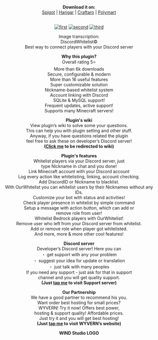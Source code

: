 <p align="center">
  <b>Download it on:</b><br>
  <a href="https://www.spigotmc.org/resources/discord-whitelist-fourth-generation-%E3%83%BBfree-advanced-powerful-tool.97587/">Spigot</a> |
  <a href="https://hangar.papermc.io/WIND-Studio/DiscordWhitelist">Hangar</a> |
  <a href="https://craftaro.com/marketplace/product/discord-whitelist-fourth-generationfree-advanced-powerful-tool.1007">Craftaro</a> |
  <a href="https://polymart.org/resource/discord-whitelist.3927">Polymart</a>
  <br><br>
</p>

<div align="center">
  
[![first](https://i.imgur.com/4hajuPr.png)](https://windstudio.gitbook.io/discordwhitelist)
[![second](https://i.imgur.com/cI9A3s3.png)](https://discord.gg/XMGprbGtgR)
[![third](https://i.imgur.com/BDebAPp.png)](https://billing.wyvern.host/aff.php?aff=77)

Image transcription: <br/>
DiscordWhitelist© <br/>
Best way to connect players with your Discord server <br/>

**Why this plugin?** <br/>
Overall rating 5⭐ <br/>
More than 6k downloads <br/>
Secure, configurable & modern <br/>
More than 16 useful features <br/>
Super customizable solution <br/>
Nickname-based whitelist system <br/>
Account linking with Discord <br/>
SQLite & MySQL support! <br/>
Frequent updates, active support! <br/>
Supports many Minecraft servers! <br/>

**Plugin's wiki** <br/>
View plugin’s wiki to solve some your questions. <br/>
This can help you with plugin setting and other stuff. <br/>
Anyway, if you have questions related the plugin <br/>
feel free to ask these on developer’s Discord server! <br/>
**([Click me](https://windstudio.gitbook.io/discordwhitelist) to be redirected to wiki)** <br/>

**Plugin's features** <br/>
Whitelist players via your Discord server, just <br/>
type Nickname in chat and you done! <br/>
Link Minecraft account with your Discord account <br/>
Log every action like whitelisting, linking, account checking. <br/>
Add DiscordID or Nickname to blacklist. <br/>
With OurWhitelist you can whitelist users by their Nicknames without any IDs. <br/>
Customize your bot with status and activities! <br/>
Check player presence in whitelist by simple command <br/>
Setup a message with action button, which can add or <br/>
remove role from user! <br/>
Whitelist Bedrock players with OurWhitelist! <br/>
Remove user who left from your Discord server from whitelist. <br/>
Add or remove role when player got whitelisted. <br/>
And more, more & more other cool features! <br/>

**Discord server** <br/>
Developer’s Discord server! Here you can <br/>
・ get support with any your problem <br/>
・ suggest your idea for update or translation <br/>
・ just talk with many peoples <br/>
If you need any support - just ask for that in support <br/>
channel and you will get quality support. <br/>
**(Just [tap me](https://discord.gg/XMGprbGtgR) to visit Support server)** <br/>

**Our Partnership** <br/>
We have a good partner to recommend his you. <br/>
Want order best hosting for small prices? <br/>
WYVERN! Try it now! Offers best power, <br/>
hosting & support quality! Affordable prices. <br/>
Just try it and you will get best hosting! <br/>
**(Just [tap me](https://billing.wyvern.host/aff.php?aff=77) to visit WYVERN’s website)** <br/>

**WIND Studio LOGO** <br/>
</div>
